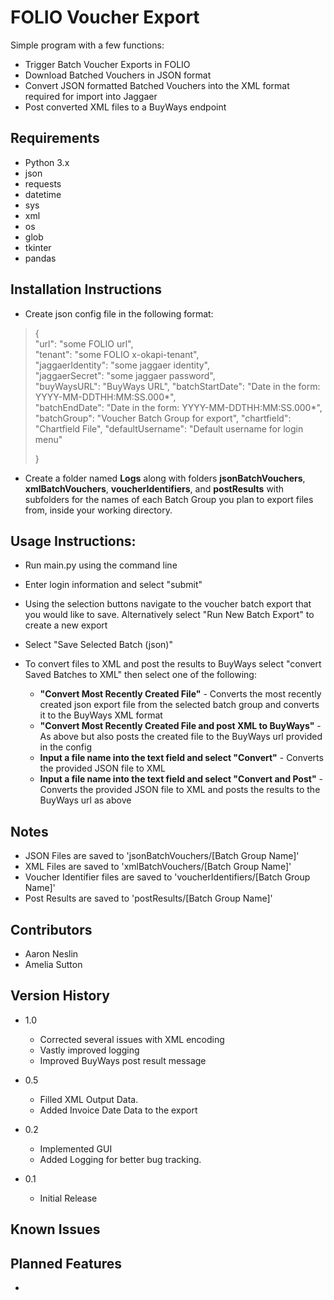 # FOLIO Voucher Export

Simple program with a few functions:
* Trigger Batch Voucher Exports in FOLIO
* Download Batched Vouchers in JSON format
* Convert JSON formatted Batched Vouchers into the XML format required for import into Jaggaer
* Post converted XML files to a BuyWays endpoint

## Requirements


* Python 3.x
* json
* requests
* datetime
* sys
* xml
* os
* glob
* tkinter
* pandas



## Installation Instructions

* Create json config file in the following format:
>{  
> "url": "some FOLIO url",  
    "tenant": "some FOLIO x-okapi-tenant",  
    "jaggaerIdentity": "some jaggaer identity",  
    "jaggaerSecret": "some jaggaer password",  
    "buyWaysURL": "BuyWays URL",
    "batchStartDate": "Date in the form: YYYY-MM-DDTHH:MM:SS.000*",  
    "batchEndDate": "Date in the form: YYYY-MM-DDTHH:MM:SS.000*",  
    "batchGroup": "Voucher Batch Group for export",
    "chartfield": "Chartfield File",
    "defaultUsername": "Default username for login menu"
>
> }
* Create a folder named **Logs** along with folders **jsonBatchVouchers**, **xmlBatchVouchers**, **voucherIdentifiers**, and **postResults** with subfolders for
  the names of each Batch Group you plan to export files from, inside your working directory.
  
## Usage Instructions:

* Run main.py using the command line 
  
* Enter login information and select "submit"
* Using the selection buttons navigate to the voucher batch export that you would like to save. Alternatively select "Run New Batch Export" to create a new export
* Select "Save Selected Batch (json)"
* To convert files to XML and post the results to BuyWays select "convert Saved Batches to XML" then select one of the following:
    * **"Convert Most Recently Created File"** - Converts the most recently created json export file from the selected batch group and converts it to the BuyWays XML format
    * **"Convert Most Recently Created File and post XML to BuyWays"** - As above but also posts the created file to the BuyWays url provided in the config
    * **Input a file name into the text field and select "Convert"** - Converts the provided JSON file to XML
    * **Input a file name into the text field and select "Convert and Post"** - Converts the provided JSON file to XML and posts the results to the BuyWays url as above 

## Notes

* JSON Files are saved to 'jsonBatchVouchers/[Batch Group Name]'
* XML Files are saved to 'xmlBatchVouchers/[Batch Group Name]'
* Voucher Identifier files are saved to 'voucherIdentifiers/[Batch Group Name]'
* Post Results are saved to 'postResults/[Batch Group Name]'

## Contributors

* Aaron Neslin
* Amelia Sutton


## Version History
* 1.0
  * Corrected several issues with XML encoding
  * Vastly improved logging
  * Improved BuyWays post result message
* 0.5
  * Filled XML Output Data.
  * Added Invoice Date Data to the export
* 0.2
	* Implemented GUI
	* Added Logging for better bug tracking.

* 0.1
    * Initial Release
    
## Known Issues

## Planned Features
* 

